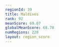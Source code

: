 ```yaml
---
regionId: 39
title: Maldives
rank: 92
meanScore: 69.07
globalMeanScore: 68.78
numRegions: 220
layout: region_score
---
```

